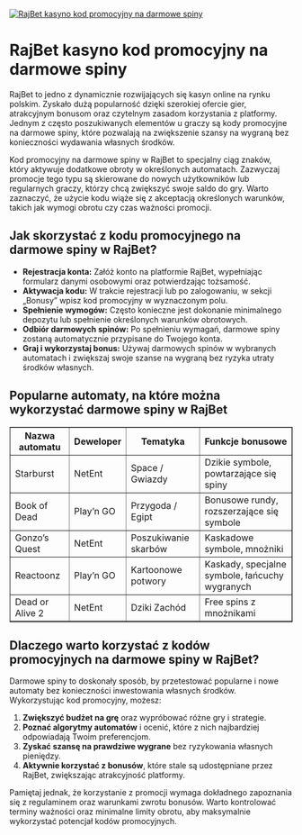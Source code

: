 [![RajBet kasyno kod promocyjny na darmowe spiny](https://123-caf.pages.dev/gitsignup.png)](https://vrmoo.ru/Bt82HjjY)

<h1>RajBet kasyno kod promocyjny na darmowe spiny</h1>  <p>RajBet to jedno z dynamicznie rozwijających się kasyn online na rynku polskim. Zyskało dużą popularność dzięki szerokiej ofercie gier, atrakcyjnym bonusom oraz czytelnym zasadom korzystania z platformy. Jednym z często poszukiwanych elementów u graczy są kody promocyjne na darmowe spiny, które pozwalają na zwiększenie szansy na wygraną bez konieczności wydawania własnych środków.</p>  <p>Kod promocyjny na darmowe spiny w RajBet to specjalny ciąg znaków, który aktywuje dodatkowe obroty w określonych automatach. Zazwyczaj promocje tego typu są skierowane do nowych użytkowników lub regularnych graczy, którzy chcą zwiększyć swoje saldo do gry. Warto zaznaczyć, że użycie kodu wiąże się z akceptacją określonych warunków, takich jak wymogi obrotu czy czas ważności promocji.</p>  <h2>Jak skorzystać z kodu promocyjnego na darmowe spiny w RajBet?</h2>  <ul>   <li><strong>Rejestracja konta:</strong> Załóż konto na platformie RajBet, wypełniając formularz danymi osobowymi oraz potwierdzając tożsamość.</li>   <li><strong>Aktywacja kodu:</strong> W trakcie rejestracji lub po zalogowaniu, w sekcji „Bonusy” wpisz kod promocyjny w wyznaczonym polu.</li>   <li><strong>Spełnienie wymogów:</strong> Często konieczne jest dokonanie minimalnego depozytu lub spełnienie określonych warunków obrotowych.</li>   <li><strong>Odbiór darmowych spinów:</strong> Po spełnieniu wymagań, darmowe spiny zostaną automatycznie przypisane do Twojego konta.</li>   <li><strong>Graj i wykorzystaj bonus:</strong> Używaj darmowych spinów w wybranych automatach i zwiększaj swoje szanse na wygraną bez ryzyka utraty środków własnych.</li> </ul>  <h2>Popularne automaty, na które można wykorzystać darmowe spiny w RajBet</h2>  <table border="1" cellspacing="0" cellpadding="8">   <thead>     <tr>       <th>Nazwa automatu</th>       <th>Deweloper</th>       <th>Tematyka</th>       <th>Funkcje bonusowe</th>     </tr>   </thead>   <tbody>     <tr>       <td>Starburst</td>       <td>NetEnt</td>       <td>Space / Gwiazdy</td>       <td>Dzikie symbole, powtarzające się spiny</td>     </tr>     <tr>       <td>Book of Dead</td>       <td>Play’n GO</td>       <td>Przygoda / Egipt</td>       <td>Bonusowe rundy, rozszerzające się symbole</td>     </tr>     <tr>       <td>Gonzo’s Quest</td>       <td>NetEnt</td>       <td>Poszukiwanie skarbów</td>       <td>Kaskadowe symbole, mnożniki</td>     </tr>     <tr>       <td>Reactoonz</td>       <td>Play’n GO</td>       <td>Kartoonowe potwory</td>       <td>Kaskady, specjalne symbole, łańcuchy wygranych</td>     </tr>     <tr>       <td>Dead or Alive 2</td>       <td>NetEnt</td>       <td>Dziki Zachód</td>       <td>Free spins z mnożnikami</td>     </tr>   </tbody> </table>  <h2>Dlaczego warto korzystać z kodów promocyjnych na darmowe spiny w RajBet?</h2>  <p>Darmowe spiny to doskonały sposób, by przetestować popularne i nowe automaty bez konieczności inwestowania własnych środków. Wykorzystując kod promocyjny, możesz:</p>  <ol>   <li><strong>Zwiększyć budżet na grę</strong> oraz wypróbować różne gry i strategie.</li>   <li><strong>Poznać algorytmy automatów</strong> i ocenić, które z nich najbardziej odpowiadają Twoim preferencjom.</li>   <li><strong>Zyskać szansę na prawdziwe wygrane</strong> bez ryzykowania własnych pieniędzy.</li>   <li><strong>Aktywnie korzystać z bonusów</strong>, które stale są udostępniane przez RajBet, zwiększając atrakcyjność platformy.</li> </ol>  <p>Pamiętaj jednak, że korzystanie z promocji wymaga dokładnego zapoznania się z regulaminem oraz warunkami zwrotu bonusów. Warto kontrolować terminy ważności oraz minimalne limity obrotu, aby maksymalnie wykorzystać potencjał kodów promocyjnych.</p>